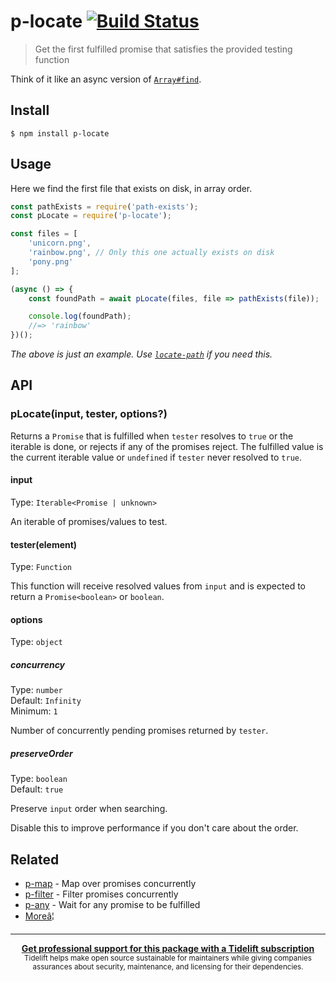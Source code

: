 # p-locate [![Build Status](https://travis-ci.com/sindresorhus/p-locate.svg?branch=master)](https://travis-ci.com/github/sindresorhus/p-locate)

> Get the first fulfilled promise that satisfies the provided testing function

Think of it like an async version of [`Array#find`](https://developer.mozilla.org/en/docs/Web/JavaScript/Reference/Global_Objects/Array/find).

## Install

```
$ npm install p-locate
```

## Usage

Here we find the first file that exists on disk, in array order.

```js
const pathExists = require('path-exists');
const pLocate = require('p-locate');

const files = [
	'unicorn.png',
	'rainbow.png', // Only this one actually exists on disk
	'pony.png'
];

(async () => {
	const foundPath = await pLocate(files, file => pathExists(file));

	console.log(foundPath);
	//=> 'rainbow'
})();
```

*The above is just an example. Use [`locate-path`](https://github.com/sindresorhus/locate-path) if you need this.*

## API

### pLocate(input, tester, options?)

Returns a `Promise` that is fulfilled when `tester` resolves to `true` or the iterable is done, or rejects if any of the promises reject. The fulfilled value is the current iterable value or `undefined` if `tester` never resolved to `true`.

#### input

Type: `Iterable<Promise | unknown>`

An iterable of promises/values to test.

#### tester(element)

Type: `Function`

This function will receive resolved values from `input` and is expected to return a `Promise<boolean>` or `boolean`.

#### options

Type: `object`

##### concurrency

Type: `number`\
Default: `Infinity`\
Minimum: `1`

Number of concurrently pending promises returned by `tester`.

##### preserveOrder

Type: `boolean`\
Default: `true`

Preserve `input` order when searching.

Disable this to improve performance if you don't care about the order.

## Related

- [p-map](https://github.com/sindresorhus/p-map) - Map over promises concurrently
- [p-filter](https://github.com/sindresorhus/p-filter) - Filter promises concurrently
- [p-any](https://github.com/sindresorhus/p-any) - Wait for any promise to be fulfilled
- [Moreâ¦](https://github.com/sindresorhus/promise-fun)

---

<div align="center">
	<b>
		<a href="https://tidelift.com/subscription/pkg/npm-p-locate?utm_source=npm-p-locate&utm_medium=referral&utm_campaign=readme">Get professional support for this package with a Tidelift subscription</a>
	</b>
	<br>
	<sub>
		Tidelift helps make open source sustainable for maintainers while giving companies<br>assurances about security, maintenance, and licensing for their dependencies.
	</sub>
</div>

